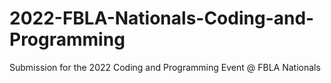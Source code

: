 # 2022-FBLA-Nationals-Coding-and-Programming
Submission for the 2022 Coding and Programming Event @ FBLA Nationals
